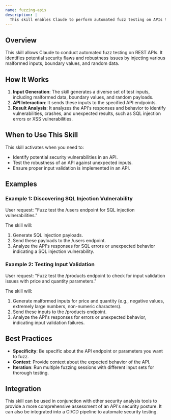 ```yaml
---
name: fuzzing-apis
description: |
  This skill enables Claude to perform automated fuzz testing on APIs to discover vulnerabilities, crashes, and unexpected behavior. It leverages malformed inputs, boundary values, and random payloads to generate comprehensive fuzz test suites. Use this skill when you need to identify potential SQL injection, XSS, command injection vulnerabilities, input validation failures, and edge cases in APIs. Trigger this skill by requesting fuzz testing, vulnerability scanning, or security analysis of an API. The skill is invoked using the `/fuzz-api` command.
---
```


## Overview

This skill allows Claude to conduct automated fuzz testing on REST APIs. It identifies potential security flaws and robustness issues by injecting various malformed inputs, boundary values, and random data.

## How It Works

1. **Input Generation**: The skill generates a diverse set of test inputs, including malformed data, boundary values, and random payloads.
2. **API Interaction**: It sends these inputs to the specified API endpoints.
3. **Result Analysis**: It analyzes the API's responses and behavior to identify vulnerabilities, crashes, and unexpected results, such as SQL injection errors or XSS vulnerabilities.

## When to Use This Skill

This skill activates when you need to:
- Identify potential security vulnerabilities in an API.
- Test the robustness of an API against unexpected inputs.
- Ensure proper input validation is implemented in an API.

## Examples

### Example 1: Discovering SQL Injection Vulnerability

User request: "Fuzz test the /users endpoint for SQL injection vulnerabilities."

The skill will:
1. Generate SQL injection payloads.
2. Send these payloads to the /users endpoint.
3. Analyze the API's responses for SQL errors or unexpected behavior indicating a SQL injection vulnerability.

### Example 2: Testing Input Validation

User request: "Fuzz test the /products endpoint to check for input validation issues with price and quantity parameters."

The skill will:
1. Generate malformed inputs for price and quantity (e.g., negative values, extremely large numbers, non-numeric characters).
2. Send these inputs to the /products endpoint.
3. Analyze the API's responses for errors or unexpected behavior, indicating input validation failures.

## Best Practices

- **Specificity**: Be specific about the API endpoint or parameters you want to fuzz.
- **Context**: Provide context about the expected behavior of the API.
- **Iteration**: Run multiple fuzzing sessions with different input sets for thorough testing.

## Integration

This skill can be used in conjunction with other security analysis tools to provide a more comprehensive assessment of an API's security posture. It can also be integrated into a CI/CD pipeline to automate security testing.
